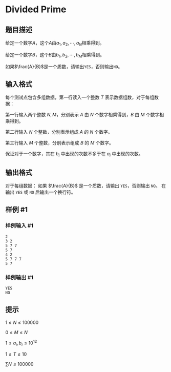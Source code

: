 # Divided Prime

## 题目描述

给定一个数字$A$，这个$A$由$a_1,a_2,\cdots,a_N$相乘得到。

给定一个数字$B$，这个$B$由$b_1,b_2,\cdots,b_M$相乘得到。

如果$\frac{A}{B}$是一个质数，请输出`YES`，否则输出`NO`。



## 输入格式

每个测试点包含多组数据，第一行读入一个整数 $T$ 表示数据组数，对于每组数据：

第一行输入两个整数 $N,M$，分别表示 $A$ 由 $N$ 个数字相乘得到，$B$ 由 $M$ 个数字相乘得到。

第二行输入 $N$ 个整数，分别表示组成 $A$ 的 $N$ 个数字。

第三行输入 $M$ 个整数，分别表示组成 $B$ 的 $M$ 个数字。

保证对于一个数字，其在 ${b_i}$ 中出现的次数不多于在 ${a_i}$ 中出现的次数。

## 输出格式

对于每组数据：
如果 $\frac{A}{B}$ 是一个质数，请输出 `YES`，否则输出 `NO`。
在输出 `YES` 或 `NO` 后输出一个换行符。

## 样例 #1

### 样例输入 #1
```
2
3 2
5 7 7
5 7
4 2
5 7 7 7
5 7
```

### 样例输出 #1

```
YES
NO
```

## 提示

$1 \le N \le 100000$

$0 \le M \le N$

$1 \le a_i,b_i \le 10^{12}$

$1 \le T \le 10$

$\sum N \le 100000$
